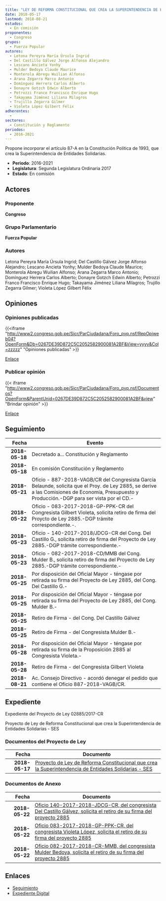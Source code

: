 ```yaml
---
title: "LEY DE REFORMA CONSTITUCIONAL QUE CREA LA SUPERINTENDENCIA DE ENTIDADES SOLIDARIAS-SES"
date: 2018-05-17
lastmod: 2018-08-21
estados: 
  - En comisión
proponentes: 
  - Congreso
grupos: 
  - Fuerza Popular
autores: 
  - Letona Pereyra María Úrsula Ingrid
  - Del Castillo Gálvez Jorge Alfonso Alejandro
  - Lescano Ancieta Yonhy
  - Mulder Bedoya Claude Maurice
  - Monterola Abregu Wuilian Alfonso
  - Arana Zegarra Marco Antonio
  - Domínguez Herrera Carlos Alberto
  - Donayre Gotzch Edwin Alberto
  - Petrozzi Franco Francisco Enrique Hugo
  - Takayama Jiménez Liliana Milagros
  - Trujillo Zegarra Gilmer
  - Violeta López Gilbert Félix
adherentes: 
  - 
sectores: 
  - Constitución y Reglamento
periodos: 
  - 2016-2021
---
```


Propone incorporar el artículo 87-A en la Constitución Política de 1993, que crea la Superintendencia de Entidades Solidarias.

- **Periodo**: 2016-2021
- **Legislatura**: Segunda Legislatura Ordinaria 2017
- **Estado**: En comisión

## Actores

### Proponente

**Congreso**

### Grupo Parlamentario

**Fuerza Popular**

### Autores

Letona Pereyra María Úrsula Ingrid; Del Castillo Gálvez Jorge Alfonso Alejandro; Lescano Ancieta Yonhy; Mulder Bedoya Claude Maurice; Monterola Abregu Wuilian Alfonso; Arana Zegarra Marco Antonio; Domínguez Herrera Carlos Alberto; Donayre Gotzch Edwin Alberto; Petrozzi Franco Francisco Enrique Hugo; Takayama Jiménez Liliana Milagros; Trujillo Zegarra Gilmer; Violeta López Gilbert Félix


## Opiniones

### Opiniones publicadas

{{<iframe "http://www2.congreso.gob.pe/Sicr/ParCiudadana/Foro_pvp.nsf/RepOpiweb04?OpenForm&Db=0267DE39D872C5C2052582900081A2BF&View=yyyy&Col=zzzzz" "Opiniones publicadas" >}}

[Enlace](http://www2.congreso.gob.pe/Sicr/ParCiudadana/Foro_pvp.nsf/RepOpiweb04?OpenForm&Db=0267DE39D872C5C2052582900081A2BF&View=yyyy&Col=zzzzz)
### Publicar opinión

{{< iframe "http://www2.congreso.gob.pe/Sicr/ParCiudadana/Foro_pvp.nsf/Documentos?OpenForm&ParentUnid=0267DE39D872C5C2052582900081A2BF&view" "Brindar opinión" >}}

[Enlace](http://www2.congreso.gob.pe/Sicr/ParCiudadana/Foro_pvp.nsf/Documentos?OpenForm&ParentUnid=0267DE39D872C5C2052582900081A2BF&view)

## Seguimiento

| Fecha | Evento |
|------:|--------|
| **2018-05-18** | Decretado a... Constitución y Reglamento|
| **2018-05-18** | En comisión Constitución y Reglamento|
| **2018-05-21** | Oficio - 887-2018-VAGB/CR del Congresista García Belaunde, solicita que el Proy. de Ley 2885, se derive a las Comisiones de Economía, Presupuesto y Producción.-DGP para ser vista por el CD.-|
| **2018-05-22** | Oficio - 083-2017-2018-GP-PPK-CR del Congresista Gilbert Violeta, solicita retiro de firma del Proycto de Ley 2885.-DGP trámite correspondiente.-.|
| **2018-05-23** | Oficio - 140-2017-2018/JDCG-CR del Cong. Del Castillo G., solicita retiro de firma del Proyecto de Ley 2885.-DGP trámite correspondiente.-|
| **2018-05-23** | Oficio - 082-2017-2018-CD/MMB del Cong. Mulder B., solicita retiro de firma del Proyecto de Ley 2885.-DGP trámite correspondiente.-|
| **2018-05-25** | Por disposición del Oficial Mayor - téngase por retirada su firma del Proyecto de Ley 2885, del Cong. Del Castillo G.-|
| **2018-05-25** | Por disposición del Oficial Mayor - téngase por retirada su firma del Proyecto de Ley 2885, del Cong. Mulder B.-|
| **2018-05-25** | Retiro de Firma - del Cong. Del Castillo Gálvez|
| **2018-05-25** | Retiro de Firma - del Congresista Mulder B.-|
| **2018-05-28** | Por disposición del Oficial Mayor - téngase por retirada su firma de la Proposición 2885 al Congresista Violeta.-|
| **2018-05-28** | Retiro de Firma - del Congresista Gilbert Violeta|
| **2018-08-21** | Ac. Consejo Directivo - acordó denegar el pedido que contiene el Oficio 887-2018-VAGB/CR.|


## Expediente

Expediente del Proyecto de Ley 02885/2017-CR

Proyecto de Ley de Reforma Constitucional que crea la Superintendencia de Entidades Solidarias - SES


### Documentos del Proyecto de Ley

| Fecha | Documento |
|------:|--------|
| **2018-05-17** | [Proyecto de Ley de Reforma Constitucional que crea la Superintendencia de Entidades Solidarias - SES](http://www.leyes.congreso.gob.pe/Documentos/2016_2021/Proyectos_de_Ley_y_de_Resoluciones_Legislativas/PL0288520180517.pdf) |

### Documentos de Anexo

| Fecha | Documento |
|------:|--------|
| **2018-05-22** | [Oficio 140-2017-2018-JDCG-CR, del congresista Del Castillo Gálvez, solicita el retiro de su firma del proyecto 2885](http://www.leyes.congreso.gob.pe/Documentos/2016_2021/Retiro_de_Firmas/Proyectos/OFICIO-140-2017-2018-JDCG-CR.pdf) |
| **2018-05-22** | [Oficio 083-2017-2018-GP-PPK-CR, del congresista Violeta López, solicita el retiro de su firma del proyecto 2885](http://www.leyes.congreso.gob.pe/Documentos/2016_2021/Retiro_de_Firmas/Proyectos/OFICIO-083-2017-2018-GP-PPK-CR.pdf) |
| **2018-05-22** | [Oficio 082-2017-2018-CR-MMB, del congresista Mulder Bedoya, solicita el retiro de su firma del proyecto 2885](http://www.leyes.congreso.gob.pe/Documentos/2016_2021/Retiro_de_Firmas/Proyectos/OFICIO-082-2017-2018-CR-MMB.pdf) |

## Enlaces 

- [Seguimiento](http://www2.congreso.gob.pehttp://www2.congreso.gob.pe/Sicr/TraDocEstProc/CLProLey2016.nsf/f7fff46988ca05b1052578e100829cc7/2387d4c9934fc93105258291000a288f?OpenDocument)
- [Expediente Digital](http://www2.congreso.gob.pehttp://www2.congreso.gob.pe/Sicr/TraDocEstProc/CLProLey2016.nsf/f7fff46988ca05b1052578e100829cc7/2387d4c9934fc93105258291000a288f?OpenDocument&Click=05257FB7005EB655.eb71d0cf91d8294e05256cdf006b5706/$Body/0.1C6C)
